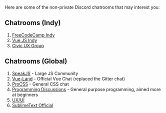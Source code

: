 Here are some of the non-private Discord chatrooms that may interest you:

## Chatrooms (Indy)

1. [FreeCodeCamp Indy](https://discord.gg/nga2r7h)
1. [Vue.JS Indy](https://discord.gg/3q6D3UU)
1. [Civic UX Group](https://discord.gg/Ks7pAvT)

## Chatrooms (Global)

1. [SpeakJS](https://discord.gg/F2kmtgh) - Large JS Community
1. [Vue-Land](https://vue-land.js.org) - Official Vue Chat (replaced the Gitter chat)
1. [ProCSS](https://discordapp.com/channels/ProCSS) - General CSS chat
1. [Programming Discussions](https://discord.gg/9zT7NHP) - General purpose programming, aimed more at beginners
1. [UX/UI](https://discord.gg/GPNFyBM)
1. [SublimeText Official](https://discord.gg/8PwEczB)
